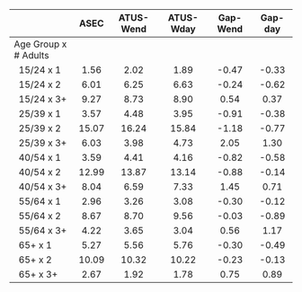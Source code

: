 
|                      |         ASEC |    ATUS-Wend |    ATUS-Wday |     Gap-Wend |      Gap-day |
| -------------------- | :----------: | :----------: | :----------: | :----------: | :----------: |
| Age Group x # Adults |              |              |              |              |              |
| &nbsp;&nbsp;15/24 x 1 |         1.56 |         2.02 |         1.89 |        -0.47 |        -0.33 |
| &nbsp;&nbsp;15/24 x 2 |         6.01 |         6.25 |         6.63 |        -0.24 |        -0.62 |
| &nbsp;&nbsp;15/24 x 3+ |         9.27 |         8.73 |         8.90 |         0.54 |         0.37 |
| &nbsp;&nbsp;25/39 x 1 |         3.57 |         4.48 |         3.95 |        -0.91 |        -0.38 |
| &nbsp;&nbsp;25/39 x 2 |        15.07 |        16.24 |        15.84 |        -1.18 |        -0.77 |
| &nbsp;&nbsp;25/39 x 3+ |         6.03 |         3.98 |         4.73 |         2.05 |         1.30 |
| &nbsp;&nbsp;40/54 x 1 |         3.59 |         4.41 |         4.16 |        -0.82 |        -0.58 |
| &nbsp;&nbsp;40/54 x 2 |        12.99 |        13.87 |        13.14 |        -0.88 |        -0.14 |
| &nbsp;&nbsp;40/54 x 3+ |         8.04 |         6.59 |         7.33 |         1.45 |         0.71 |
| &nbsp;&nbsp;55/64 x 1 |         2.96 |         3.26 |         3.08 |        -0.30 |        -0.12 |
| &nbsp;&nbsp;55/64 x 2 |         8.67 |         8.70 |         9.56 |        -0.03 |        -0.89 |
| &nbsp;&nbsp;55/64 x 3+ |         4.22 |         3.65 |         3.04 |         0.56 |         1.17 |
| &nbsp;&nbsp;65+ x 1  |         5.27 |         5.56 |         5.76 |        -0.30 |        -0.49 |
| &nbsp;&nbsp;65+ x 2  |        10.09 |        10.32 |        10.22 |        -0.23 |        -0.13 |
| &nbsp;&nbsp;65+ x 3+ |         2.67 |         1.92 |         1.78 |         0.75 |         0.89 |

